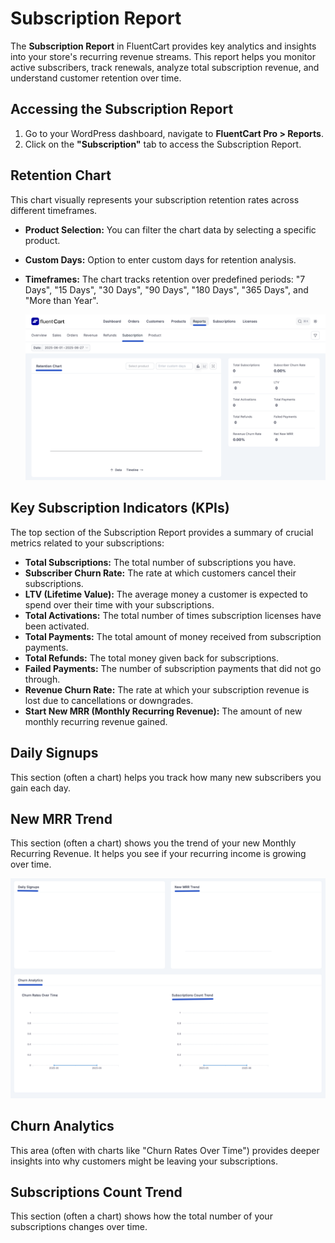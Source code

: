  # Subscription Report

The **Subscription Report** in FluentCart provides key analytics and insights into your store's recurring revenue streams. This report helps you monitor active subscribers, track renewals, analyze total subscription revenue, and understand customer retention over time.

## Accessing the Subscription Report

1.  Go to your WordPress dashboard, navigate to **FluentCart Pro > Reports**.
2.  Click on the **"Subscription"** tab to access the Subscription Report.

## Retention Chart

This chart visually represents your subscription retention rates across different timeframes.

* **Product Selection:** You can filter the chart data by selecting a specific product.
* **Custom Days:** Option to enter custom days for retention analysis.
* **Timeframes:** The chart tracks retention over predefined periods: "7 Days", "15 Days", "30 Days", "90 Days", "180 Days", "365 Days", and "More than Year".

  ![Screenshot of Report Subscriprtion Page](/guide/public/images/reporting-analytics/Subscription-Report.png)

## Key Subscription Indicators (KPIs)

The top section of the Subscription Report provides a summary of crucial metrics related to your subscriptions:

* **Total Subscriptions:** The total number of subscriptions you have.
* **Subscriber Churn Rate:** The rate at which customers cancel their subscriptions.
* **LTV (Lifetime Value):** The average money a customer is expected to spend over their time with your subscriptions. 
* **Total Activations:** The total number of times subscription licenses have been activated.
* **Total Payments:** The total amount of money received from subscription payments.
* **Total Refunds:** The total money given back for subscriptions.
* **Failed Payments:** The number of subscription payments that did not go through.
* **Revenue Churn Rate:** The rate at which your subscription revenue is lost due to cancellations or downgrades.
* **Start New MRR (Monthly Recurring Revenue):** The amount of new monthly recurring revenue gained.

## Daily Signups ##

This section (often a chart) helps you track how many new subscribers you gain each day.

## New MRR Trend ##

This section (often a chart) shows you the trend of your new Monthly Recurring Revenue. It helps you see if your recurring income is growing over time.

  ![Screenshot of Report Subscriprtion Page](/guide/public/images/reporting-analytics/Subscription-Report-overview.png)

## Churn Analytics ##

This area (often with charts like "Churn Rates Over Time") provides deeper insights into why customers might be leaving your subscriptions.

## Subscriptions Count Trend ##

This section (often a chart) shows how the total number of your subscriptions changes over time.

